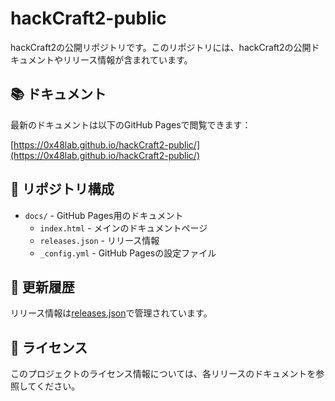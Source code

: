 # hackCraft2-public

hackCraft2の公開リポジトリです。このリポジトリには、hackCraft2の公開ドキュメントやリリース情報が含まれています。

## 📚 ドキュメント

最新のドキュメントは以下のGitHub Pagesで閲覧できます：

[https://0x48lab.github.io/hackCraft2-public/](https://0x48lab.github.io/hackCraft2-public/)

## 📁 リポジトリ構成

- `docs/` - GitHub Pages用のドキュメント
  - `index.html` - メインのドキュメントページ
  - `releases.json` - リリース情報
  - `_config.yml` - GitHub Pagesの設定ファイル

## 🔄 更新履歴

リリース情報は[releases.json](docs/releases.json)で管理されています。

## 📝 ライセンス

このプロジェクトのライセンス情報については、各リリースのドキュメントを参照してください。